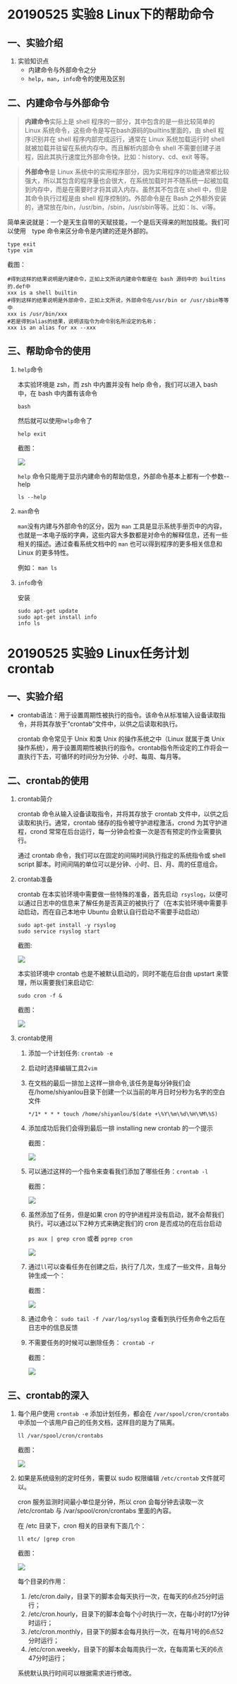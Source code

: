 # 20190525 实验8 Linux下的帮助命令

## 一、实验介绍

1. 实验知识点
   + 内建命令与外部命令之分
   + `help`，`man`，`info`命令的使用及区别

## 二、内建命令与外部命令

> **内建命令**实际上是 shell 程序的一部分，其中包含的是一些比较简单的 Linux 系统命令，这些命令是写在bash源码的builtins里面的，由 shell 程序识别并在 shell 程序内部完成运行，通常在 Linux 系统加载运行时 shell 就被加载并驻留在系统内存中。而且解析内部命令 shell 不需要创建子进程，因此其执行速度比外部命令快。比如：history、cd、exit 等等。

> **外部命令**是 Linux 系统中的实用程序部分，因为实用程序的功能通常都比较强大，所以其包含的程序量也会很大，在系统加载时并不随系统一起被加载到内存中，而是在需要时才将其调入内存。虽然其不包含在 shell 中，但是其命令执行过程是由 shell 程序控制的。外部命令是在 Bash 之外额外安装的，通常放在/bin，/usr/bin，/sbin，/usr/sbin等等。比如：ls、vi等。

简单来说就是：一个是天生自带的天赋技能，一个是后天得来的附加技能。我们可以使用　type 命令来区分命令是内建的还是外部的。

```
type exit
type vim
```

截图：

```
#得到这样的结果说明是内建命令，正如上文所说内建命令都是在 bash 源码中的 builtins 的.def中
xxx is a shell builtin
#得到这样的结果说明是外部命令，正如上文所说，外部命令在/usr/bin or /usr/sbin等等中
xxx is /usr/bin/xxx
#若是得到alias的结果，说明该指令为命令别名所设定的名称；
xxx is an alias for xx --xxx
```



## 三、帮助命令的使用

1. `help`命令

   本实验环境是 zsh，而 zsh 中内置并没有 help 命令，我们可以进入 bash 中，在 bash 中内置有该命令

   `bash`

   然后就可以使用`help`命令了

   `help exit`

   截图：

   ![](https://raw.githubusercontent.com/Feeling925/Homework/master/pictures/20190525/20190525_1.png)

   `help` 命令只能用于显示内建命令的帮助信息，外部命令基本上都有一个参数--help

   `ls --help`

2. `man`命令

   `man`没有内建与外部命令的区分，因为 `man` 工具是显示系统手册页中的内容，也就是一本电子版的字典，这些内容大多数都是对命令的解释信息，还有一些相关的描述。通过查看系统文档中的 `man` 也可以得到程序的更多相关信息和 Linux 的更多特性。

   例如： `man ls`

3. `info`命令

   安装

   ```
   sudo apt-get update
   sudo apt-get install info
   info ls
   ```

   

# 20190525 实验9 Linux任务计划crontab

## 一、实验介绍

- crontab语法：用于设置周期性被执行的指令。该命令从标准输入设备读取指令，并将其存放于“crontab”文件中，以供之后读取和执行。

  crontab 命令常见于 Unix 和类 Unix 的操作系统之中（Linux 就属于类 Unix 操作系统），用于设置周期性被执行的指令。crontab指令所设定的工作将会一直执行下去，可循环的时间分为分钟、小时、每周、每月等。

## 二、crontab的使用

1. crontab简介

   crontab 命令从输入设备读取指令，并将其存放于 crontab 文件中，以供之后读取和执行。通常，crontab 储存的指令被守护进程激活，crond 为其守护进程，crond 常常在后台运行，每一分钟会检查一次是否有预定的作业需要执行。

   通过 crontab 命令，我们可以在固定的间隔时间执行指定的系统指令或 shell　script 脚本。时间间隔的单位可以是分钟、小时、日、月、周的任意组合。

2. crontab准备

   crontab 在本实验环境中需要做一些特殊的准备，首先启动` rsyslog`，以便可以通过日志中的信息来了解任务是否真正的被执行了（在本实验环境中需要手动启动，而在自己本地中 Ubuntu 会默认自行启动不需要手动启动）

   ```
   sudo apt-get install -y rsyslog
   sudo service rsyslog start
   ```

   截图:

   ![](https://raw.githubusercontent.com/Feeling925/Homework/master/pictures/20190525/20190525_2.png)

   本实验环境中 crontab 也是不被默认启动的，同时不能在后台由 upstart 来管理，所以需要我们来启动它:

   `sudo cron -f &`

   截图：

   ![](https://raw.githubusercontent.com/Feeling925/Homework/master/pictures/20190525/20190525_3.png)

3. crontab使用

   1. 添加一个计划任务: `crontab -e`

   2. 启动时选择编辑工具2`vim`

   3. 在文档的最后一排加上这样一排命令,该任务是每分钟我们会在/home/shiyanlou目录下创建一个以当前的年月日时分秒为名字的空白文件

      `*/1* * * * touch /home/shiyanlou/$(date +\%Y\%m\%d\%H\%M\%S)`

   4. 添加成功后我们会得到最后一排 installing new crontab 的一个提示

      截图：

      ![](https://raw.githubusercontent.com/Feeling925/Homework/master/pictures/20190525/20190525_5.png)

   5. 可以通过这样的一个指令来查看我们添加了哪些任务：`crontab -l`

      截图：

      ![](https://raw.githubusercontent.com/Feeling925/Homework/master/pictures/20190525/20190525_6.png)

   6. 虽然添加了任务，但是如果 cron 的守护进程并没有启动，就不会帮我们执行。可以通过以下2种方式来确定我们的 cron 是否成功的在后台启动

      `ps aux | grep cron` 或者 `pgrep cron`

      ![](https://raw.githubusercontent.com/Feeling925/Homework/master/pictures/20190525/20190525_7.png)

   7. 通过`ll`可以查看任务在创建之后，执行了几次，生成了一些文件，且每分钟生成一个：

      截图：

      ![](https://raw.githubusercontent.com/Feeling925/Homework/master/pictures/20190525/20190525_8.png)

   8. 通过命令： `sudo tail -f /var/log/syslog` 查看到执行任务命令之后在日志中的信息反馈

   9. 不需要任务的时候可以删除任务： `crontab -r`

      截图：

      ![](https://raw.githubusercontent.com/Feeling925/Homework/master/pictures/20190525/20190525_9.png)

## 三、crontab的深入

1. 每个用户使用 `crontab -e` 添加计划任务，都会在 `/var/spool/cron/crontabs` 中添加一个该用户自己的任务文档，这样目的是为了隔离。

   `ll /var/spool/cron/crontabs`

   截图：

   ![](https://raw.githubusercontent.com/Feeling925/Homework/master/pictures/20190525/20190525_10.png)

2. 如果是系统级别的定时任务，需要以 sudo 权限编辑 `/etc/crontab` 文件就可以。

   cron 服务监测时间最小单位是分钟，所以 cron 会每分钟去读取一次 /etc/crontab 与 /var/spool/cron/crontabs 里面的內容。

   在 /etc 目录下，cron 相关的目录有下面几个：

   `ll etc/ |grep cron`

   截图：

   ![](https://raw.githubusercontent.com/Feeling925/Homework/master/pictures/20190525/20190525_11.png)

   每个目录的作用：

   1. /etc/cron.daily，目录下的脚本会每天执行一次，在每天的6点25分时运行；
   2. /etc/cron.hourly，目录下的脚本会每个小时执行一次，在每小时的17分钟时运行；
   3. /etc/cron.monthly，目录下的脚本会每月执行一次，在每月1号的6点52分时运行；
   4. /etc/cron.weekly，目录下的脚本会每周执行一次，在每周第七天的6点47分时运行；

   系统默认执行时间可以根据需求进行修改。
